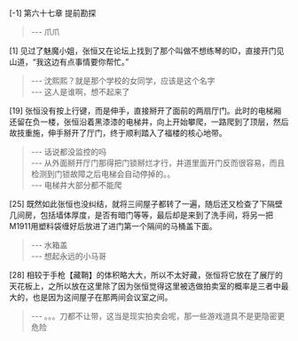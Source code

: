 
[-1] 第六十七章 提前勘探
>--- 爪爪<br>

[1] 见过了魅魔小姐，张恒又在论坛上找到了那个叫做不想练琴的ID，直接开门见山道，“我这边有点事情要你帮忙。”
>--- 沈熙熙？就是那个学校的女同学，应该是这个名字<br>
>--- 这人是谁啊，想不起来了<br>

[19] 张恒没有按上行键，而是伸手，直接掰开了面前的两扇厅门。此时的电梯厢还留在负一楼，张恒沿着黑漆漆的电梯井，向上开始攀爬，一路爬到了顶层，然后故技重施，伸手掰开了厅门，终于顺利踏入了福楼的核心地带。
>--- 话说都没监控的吗<br>
>--- 从外面掰开厅门那得把门锁掰烂才行，井道里面开门反而很容易，而且检测到门锁故障之后电梯会自动停掉的。。<br>
>--- 电梯井大部分都不能爬<br>

[25] 既然如此张恒也没纠结，就将三间屋子都转了一遍，随后还又检查了下隔壁几间房，包括墙体厚度，是否有暗门等等，最后却是来到了洗手间，将另一把M1911用塑料袋缠好后放进了进门第一个隔间的马桶盖下面。
>--- 水箱盖<br>
>--- 想起永远的小马哥<br>

[28] 相较于手枪【藏鞘】的体积略大大，所以不太好藏，张恒将它放在了展厅的天花板上，之所以放在这里除了因为张恒觉得这里被选做拍卖室的概率是三者中最大的，也是因为这间屋子在那两间会议室之间。
>--- 。。。刀都不让带，这当是现实拍卖会呢，那一些游戏道具不是更隐密更危险<br>
